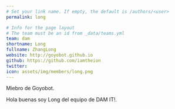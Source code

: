 ```yaml
---
# Set your link name. If empty, the default is /authors/<user>
permalink: long

# Info for the page layout
# The team must be an id from _data/teams.yml
team: dam
shortname: Long
fullname: ZhangLong
website: http://goyobot.github.io
github: https://github.com/iamtheion
twitter:
icon: assets/img/members/long.png
---
```


Miebro de Goyobot.
  
Hola buenas soy Long del equipo de DAM IT!.
